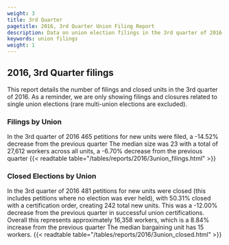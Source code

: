 ```yaml
---
weight: 3
title: 3rd Quarter
pagetitle: 2016, 3rd Quarter Union Filing Report
description: Data on union election filings in the 3rd quarter of 2016
keywords: union filings
weight: 1
---
```


## 2016, 3rd Quarter filings

This report details the number of filings and closed units in the 3rd quarter of 2016. As a reminder, we are only showing filings and closures related to single union elections (rare multi-union elections are excluded).

### Filings by Union
In the 3rd quarter of 2016 465 petitions for new units were filed, a -14.52% decrease from the previous quarter The median size was 23 with a total of 27,612 workers across all units, a -6.70% decrease from the previous quarter
{{< readtable table="/tables/reports/2016/3union_filings.html" >}}

### Closed Elections by Union
In the 3rd quarter of 2016 481 petitions for new units were closed (this includes petitions where no election was ever held), with 50.31% closed with a certification order, creating 242 total new units. This was a -12.00% decrease from the previous quarter in successful union certifications. Overall this represents approximately 16,358 workers, which is a 8.84% increase from the previous quarter The median bargaining unit has 15 workers.
{{< readtable table="/tables/reports/2016/3union_closed.html" >}}
